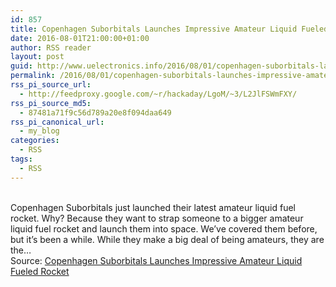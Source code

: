 ```yaml
---
id: 857
title: Copenhagen Suborbitals Launches Impressive Amateur Liquid Fueled Rocket
date: 2016-08-01T21:00:00+01:00
author: RSS reader
layout: post
guid: http://www.uelectronics.info/2016/08/01/copenhagen-suborbitals-launches-impressive-amateur-liquid-fueled-rocket/
permalink: /2016/08/01/copenhagen-suborbitals-launches-impressive-amateur-liquid-fueled-rocket/
rss_pi_source_url:
  - http://feedproxy.google.com/~r/hackaday/LgoM/~3/L2JlFSWmFXY/
rss_pi_source_md5:
  - 87481a71f9c56d789a20e8f094daa649
rss_pi_canonical_url:
  - my_blog
categories:
  - RSS
tags:
  - RSS
---
```

&#013;  
Copenhagen Suborbitals just launched their latest amateur liquid fuel rocket. Why? Because they want to strap someone to a bigger amateur liquid fuel rocket and launch them into space. We’ve covered them before, but it’s been a while. While they make a big deal of being amateurs, they are the…&#013;  
Source: <a href="http://feedproxy.google.com/~r/hackaday/LgoM/~3/L2JlFSWmFXY/" target="_blank">Copenhagen Suborbitals Launches Impressive Amateur Liquid Fueled Rocket</a>